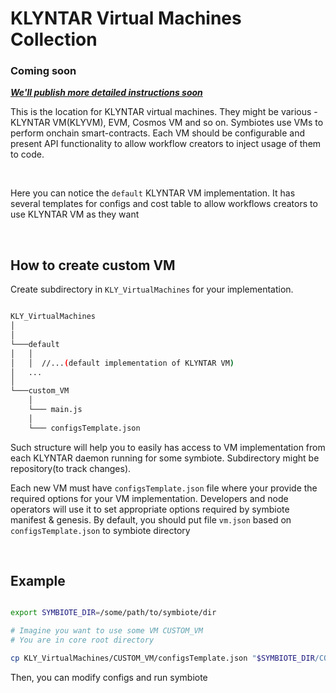 # <b>KLYNTAR Virtual Machines Collection</b>

### <b>Coming soon</b>
<b>
    <i>
        <u>We'll publish more detailed instructions soon</u>    
    </i>
</b>

<br/>
<p>
This is the location for KLYNTAR virtual machines. They might be various - KLYNTAR VM(KLYVM), EVM, Cosmos VM and so on. Symbiotes use VMs to perform onchain smart-contracts. Each VM should be configurable and present API functionality to allow workflow creators to inject usage of them to code.
</p>

<br/>

<p>Here you can notice the <code>default</code> KLYNTAR VM implementation. It has several templates for configs and cost table to allow workflows creators to use KLYNTAR VM as they want</p>

<br/>

## <b>How to create custom VM</b>

Create subdirectory in <code>KLY_VirtualMachines</code> for your implementation.

```bash

KLY_VirtualMachines
│     
│   
└───default
│   │   
│   │  //...(default implementation of KLYNTAR VM)
│   ...
│
└───custom_VM
    │  
    └─── main.js
    │
    └─── configsTemplate.json

```
Such structure will help you to easily has access to VM implementation from each KLYNTAR daemon running for some symbiote. Subdirectory might be repository(to track changes).

Each new VM must have <code>configsTemplate.json</code> file where your provide the required options for your VM implementation. Developers and node operators will use it to set appropriate options required by symbiote manifest & genesis. By default, you should put file <code>vm.json</code> based on <code>configsTemplate.json</code> to symbiote directory

<br/>

## <b>Example</b>

```bash

export SYMBIOTE_DIR=/some/path/to/symbiote/dir

# Imagine you want to use some VM CUSTOM_VM
# You are in core root directory

cp KLY_VirtualMachines/CUSTOM_VM/configsTemplate.json "$SYMBIOTE_DIR/CONFIGS/vm.json"

```

Then, you can modify configs and run symbiote
